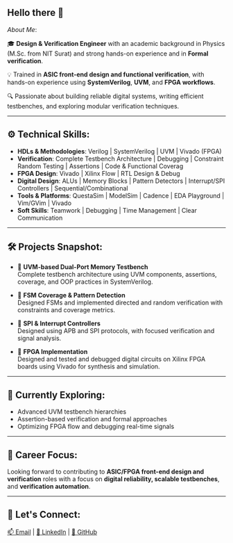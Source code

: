 ## Hello there 👋

*About Me*:

🎓 **Design & Verification Engineer** with an academic background in Physics (M.Sc. from NIT Surat) and strong hands-on experience and in **Formal verification**.

💡 Trained in **ASIC front-end design and functional verification**, with hands-on experience using **SystemVerilog**, **UVM**, and **FPGA workflows**.

🔍 Passionate about building reliable digital systems, writing efficient testbenches, and exploring modular verification techniques.

---

## ⚙️ Technical Skills:

- **HDLs & Methodologies**: Verilog | SystemVerilog | UVM | Vivado (FPGA)
- **Verification**: Complete Testbench Architecture | Debugging | Constraint Random Testing | Assertions | Code & Functional Coverag
- **FPGA Design**: Vivado  | Xilinx Flow | RTL Design & Debug
- **Digital Design**: ALUs | Memory Blocks | Pattern Detectors | Interrupt/SPI Controllers | Sequential/Combinational
- **Tools & Platforms**: QuestaSim | ModelSim | Cadence | EDA Playground | Vim/GVim | Vivado
- **Soft Skills**: Teamwork | Debugging | Time Management | Clear Communication

---

## 🛠️ Projects Snapshot:

- 🧠 **UVM-based Dual-Port Memory Testbench**  
  Complete testbench architecture using UVM components, assertions, coverage, and OOP practices in SystemVerilog.

- 🔄 **FSM Coverage & Pattern Detection**  
  Designed FSMs and implemented directed and random verification with constraints and coverage metrics.

- 🧰 **SPI & Interrupt Controllers**  
  Designed using APB and SPI protocols, with focused verification and signal analysis.

- 🔧 **FPGA Implementation**  
  Designed and tested and debugged digital circuits on Xilinx FPGA boards using Vivado for synthesis and simulation.

---

## 🌱 Currently Exploring:

- Advanced UVM testbench hierarchies  
- Assertion-based verification and formal approaches  
- Optimizing FPGA flow and debugging real-time signals

---

## 🎯 Career Focus:

Looking forward to contributing to **ASIC/FPGA front-end design and verification** roles with a focus on **digital reliability, scalable testbenches**, and **verification automation**.

---

## 🔗 Let's Connect:

[📫 Email](mailto:yashpatel6022@gmail.com) | [💼 LinkedIn](https://www.linkedin.com/in/yash-patel-y0602) | [📁 GitHub](https://github.com/yourGithubProfile)

<!--
**yashhh006/yashhh006** is a ✨ _special_ ✨ repository because its `README.md` (this file) appears on your GitHub profile.

Here are some ideas to get you started:

- 🔭 I’m currently working on ...
- 🌱 I’m currently learning ...
- 👯 I’m looking to collaborate on ...
- 🤔 I’m looking for help with ...
- 💬 Ask me about ...
- 📫 How to reach me: ...
- 😄 Pronouns: ...
- ⚡ Fun fact: ...
-->
